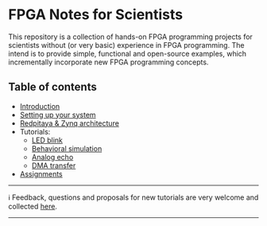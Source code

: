 # FPGA Notes for Scientists
This repository is a collection of hands-on FPGA programming projects for scientists without (or very basic) experience in FPGA programming. The intend is to provide simple, functional and open-source examples, which incrementally incorporate new FPGA programming concepts. 



## Table of contents
* [Introduction](../../wiki/Introduction)
* [Setting up your system](../../wiki/Setting-up-your-system)
* [Redpitaya & Zynq architecture](../../wiki/Redpitaya-&-Zynq-architecture)
* Tutorials:
   * [LED blink](../../wiki/LED-blink)
   * [Behavioral simulation](../../wiki/Behavioral-simulation)
   * [Analog echo](../../wiki/Analog-echo)
   * [DMA transfer](../../wiki/DMA-transfer)
* [Assignments](../../wiki/Assignments)
***

:information_source: Feedback, questions and proposals for new tutorials are very welcome and collected [here](https://github.com/dspsandbox/FPGA-Lectures-for-Scientists/issues).
 
 ***
